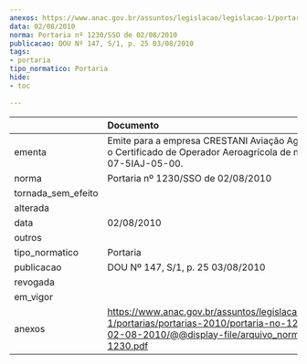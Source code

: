 ```yaml
---
anexos: https://www.anac.gov.br/assuntos/legislacao/legislacao-1/portarias/portarias-2010/portaria-no-1230-sso-de-02-08-2010/@@display-file/arquivo_norma/PA2010-1230.pdf
data: 02/08/2010
norma: Portaria nº 1230/SSO de 02/08/2010
publicacao: DOU Nº 147, S/1, p. 25 03/08/2010
tags:
- portaria
tipo_normatico: Portaria
hide: 
- toc 
 
---
```


|                    | Documento                                                                                                                                                         |
|:-------------------|:------------------------------------------------------------------------------------------------------------------------------------------------------------------|
| ementa             | Emite para a empresa CRESTANI Aviação Agrícola Ltda., o Certificado de Operador Aeroagrícola de n.º 2010-07-5IAJ-05-00.                                           |
| norma              | Portaria nº 1230/SSO de 02/08/2010                                                                                                                                |
| tornada_sem_efeito |                                                                                                                                                                   |
| alterada           |                                                                                                                                                                   |
| data               | 02/08/2010                                                                                                                                                        |
| outros             |                                                                                                                                                                   |
| tipo_normatico     | Portaria                                                                                                                                                          |
| publicacao         | DOU Nº 147, S/1, p. 25 03/08/2010                                                                                                                                 |
| revogada           |                                                                                                                                                                   |
| em_vigor           |                                                                                                                                                                   |
| anexos             | https://www.anac.gov.br/assuntos/legislacao/legislacao-1/portarias/portarias-2010/portaria-no-1230-sso-de-02-08-2010/@@display-file/arquivo_norma/PA2010-1230.pdf |